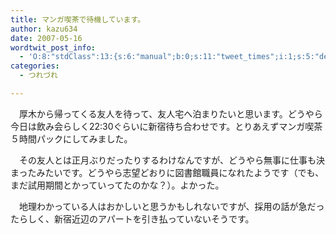 ```yaml
---
title: マンガ喫茶で待機しています。
author: kazu634
date: 2007-05-16
wordtwit_post_info:
  - 'O:8:"stdClass":13:{s:6:"manual";b:0;s:11:"tweet_times";i:1;s:5:"delay";i:0;s:7:"enabled";i:1;s:10:"separation";s:2:"60";s:7:"version";s:3:"3.7";s:14:"tweet_template";b:0;s:6:"status";i:2;s:6:"result";a:0:{}s:13:"tweet_counter";i:2;s:13:"tweet_log_ids";a:1:{i:0;i:2945;}s:9:"hash_tags";a:0:{}s:8:"accounts";a:1:{i:0;s:7:"kazu634";}}'
categories:
  - つれづれ

---
```

<div class="section">
<p>
    　厚木から帰ってくる友人を待って、友人宅へ泊まりたいと思います。どうやら今日は飲み会らしく22:30ぐらいに新宿待ち合わせです。とりあえずマンガ喫茶５時間パックにしてみました。
</p>
  
<p>
    　その友人とは正月ぶりだったりするわけなんですが、どうやら無事に仕事も決まったみたいです。どうやら志望どおりに図書館職員になれたようです（でも、まだ試用期間とかっていってたのかな？）。よかった。
</p>
  
<p>
    　地理わかっている人はおかしいと思うかもしれないですが、採用の話が急だったらしく、新宿近辺のアパートを引き払っていないそうです。
</p>
</div>
